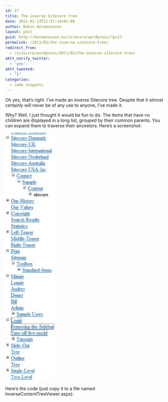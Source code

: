 ```yaml
---
id: 17
title: The inverse Sitecore tree
date: 2011-02-13T21:57:14+01:00
author: Robin Hermanussen
layout: post
guid: http://hermanussen.eu/sitecore/wordpress/?p=17
permalink: /2011/02/the-inverse-sitecore-tree/
redirect_from:
  - /sitecore/wordpress/2011/02/the-inverse-sitecore-tree/
aktt_notify_twitter:
  - 'yes'
aktt_tweeted:
  - "1"
categories:
  - code snippets
---
```

Oh yes, that&#8217;s right. I&#8217;ve made an inverse Sitecore tree. Despite that it almost certainly will never be of any use to anyone, I&#8217;ve made it.

Why? Well, I just thought it would be fun to do. The items that have no children are displayed in a long list, grouped by their common parents. You can expand them to traverse their ancestors. Here&#8217;s a screenshot:

<img class="alignnone" title="Inverse Sitecore tree" src="/wp-content/uploads/screenshot_inverse_sitecore_tree.JPG" alt="Inverse Sitecore tree" width="158" height="788" /> 

Here&#8217;s the code (just copy it to a file named InverseContentTreeViewer.aspx):